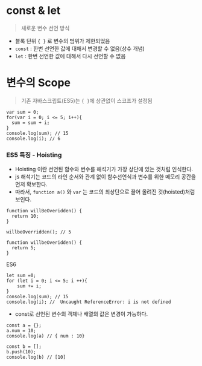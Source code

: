 # const & let

> 새로운 변수 선언 방식

- 블록 단위 `{ }` 로 변수의 범위가 제한되었음
- `const` : 한번 선언한 값에 대해서 변경할 수 없음(상수 개념)
- `let` : 한번 선언한 값에 대해서 다시 선언할 수 없음

# 변수의 Scope

> 기존 자바스크립트(ES5)는 `{ }`에 상관없이 스코프가 설정됨

```
var sum = 0;
for(var i = 0; i <= 5; i++){
  sum = sum + i;
}
console.log(sum); // 15
console.log(i); // 6
```

### ES5 특징 - Hoisting

- Hoisting 이란 선언된 함수와 변수를 해석기가 가장 상단에 있는 것처럼 인식한다.
- js 해석기는 코드의 라인 순서와 관계 없이 함수선언식과 변수를 위한 메모리 공간을 먼저 확보한다.
- 따라서, `function a()` 와 `var` 는 코드의 최상단으로 끌어 올려진 것(hoisted)처럼 보인다.

```
function willBeOveridden() {
  return 10;
}

willbeOverridden(); // 5

function willbeOveridden() {
  return 5;
}
```

ES6

```
let sum =0;
for (let i = 0; i <= 5; i ++){
	sum += i;
}
console.log(sum); // 15
console.log(i); //  Uncaught ReferenceError: i is not defined
```

- const로 선언된 변수의 객체나 배열의 값은 변경이 가능하다.

```
const a = {};
a.num = 10;
console.log(a) // { num : 10}

const b = [];
b.push(10);
console.log(b) // [10]
```
